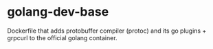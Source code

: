 # golang-dev-base
Dockerfile that adds protobuffer compiler (protoc) and its go plugins + grpcurl to the official golang container.
